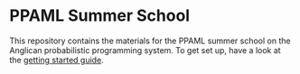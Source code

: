 # PPAML Summer School 

This repository contains the materials for the PPAML summer school on the Anglican probabilistic programming system. To get set up, have a look at the [getting started guide](https://bitbucket.org/probprog/ppaml-summer-school-2016/raw/master/docs/getting-started-guide.pdf). 
